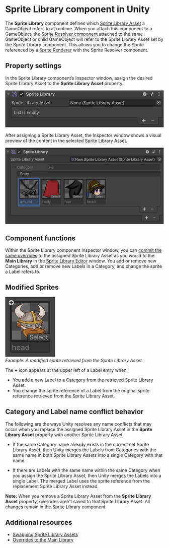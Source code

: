 # Sprite Library component in Unity

The **Sprite Library** component defines which [Sprite Library Asset](SL-Asset.md) a GameObject refers to at runtime. When you attach this component to a GameObject, the [Sprite Resolver component](SL-Resolver.md) attached to the same GameObject or child GameObject will refer to the Sprite Library Asset set by the Sprite Library component. This allows you to change the Sprite referenced by a [Sprite Renderer](https://docs.unity3d.com/Manual/class-SpriteRenderer) with the Sprite Resolver component.

## Property settings

In the Sprite Library component’s Inspector window, assign the desired Sprite Library Asset to the **Sprite Library Asset** property.

![](images/2D-animation-SLComp-properties.png)

After assigning a Sprite Library Asset, the Inspector window shows a visual preview of the content in the selected Sprite Library Asset.

![](images/2D-animation-SLComp-preview.png)

## Component functions

Within the Sprite Library component Inspector window, you can [commit the same overrides](SL-Main-Library.md) to the assigned Sprite Library Asset as you would to the **Main Library** in the [Sprite Library Editor](SL-Editor.md) window. You add or remove new Categories, add or remove new Labels in a Category, and change the sprite a Label refers to.

## Modified Sprites
![](images/2D-animation-SLAsset-category-entry-icon.png)<br/>_Example: A modified sprite retrieved from the Sprite Library Asset._

The **+** icon appears at the upper left of a Label entry when:

- You add a new Label to a Category from the retrieved Sprite Library Asset.
- You change the sprite reference of a Label from the original sprite reference retrieved from the Sprite Library Asset.

## Category and Label name conflict behavior

The following are the ways Unity resolves any name conflicts that may occur when you replace the assigned Sprite Library Asset in the **Sprite Library Asset** property with another Sprite Library Asset.

- If the same Category name already exists in the current set Sprite Library Asset, then Unity merges the Labels from Categories with the same name in both Sprite Library Assets into a single Category with that name.

- If there are Labels with the same name within the same Category when you assign the Sprite Library Asset, then Unity merges the Labels into a single Label. The merged Label uses the sprite reference from the replacement Sprite Library Asset instead.

**Note:** When you remove a Sprite Library Asset from the **Sprite Library Asset** property, overrides aren't saved to that Sprite Library Asset. All changes remain in the Sprite Library component.

## Additional resources
- [Swapping Sprite Library Assets](SLASwap.md)
- [Overrides to the Main Library](SL-Main-Library.md) 